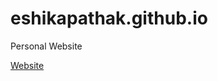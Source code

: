 # eshikapathak.github.io
Personal Website

[Website]([https/eshikapathak.github.io](https://eshikapathak.github.io/))
